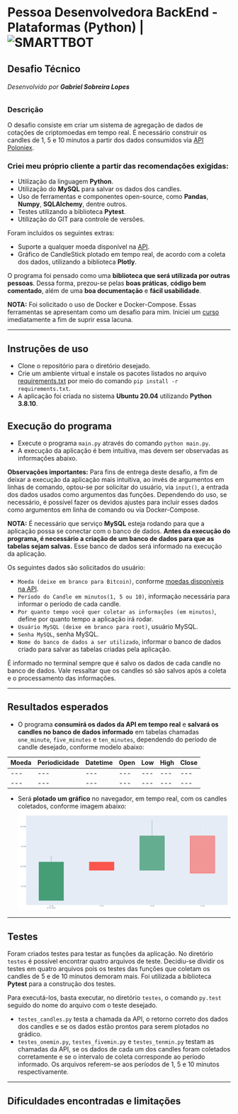 # **Pessoa Desenvolvedora BackEnd - Plataformas (Python)** | ![SMARTTBOT](https://smarttbot.com/wp-content/uploads/2018/02/sb-1.png)
## Desafio Técnico
###### Desenvolvido por **Gabriel Sobreira Lopes**

### Descrição

O desafio consiste em criar um sistema de agregação de dados de cotações de criptomoedas em tempo real. É necessário construir os candles de 1, 5 e 10 minutos a partir dos dados consumidos via [API Poloniex](https://docs.poloniex.com/#returnticker).

### **Criei meu próprio cliente** a partir das recomendações exigidas:

* Utilização da linguagem **Python**.
* Utilização do **MySQL** para salvar os dados dos candles.
* Uso de ferramentas e componentes open-source, como **Pandas**, **Numpy**, **SQLAlchemy**, dentre outros.
* Testes utilizando a biblioteca **Pytest**.
* Utilização do GIT para controle de versões.

Foram incluídos os seguintes extras:

* Suporte a qualquer moeda disponível na [API](https://docs.poloniex.com/#currency-pair-ids).
* Gráfico de CandleStick plotado em tempo real, de acordo com a coleta dos dados, utilizando a biblioteca **Plotly**.

O programa foi pensado como uma **biblioteca que será utilizada por outras pessoas**. Dessa forma, prezou-se pelas **boas práticas**, **código bem comentado**, além de uma **boa documentação** e **fácil usabilidade**.

**NOTA:** Foi solicitado o uso de Docker e Docker-Compose. Essas ferramentas se apresentam como um desafio para mim. Iniciei um [curso](https://www.udemy.com/course/docker-essentials-for-python-developers/) imediatamente a fim de suprir essa lacuna.

***

## Instruções de uso

* Clone o repositório para o diretório desejado.
* Crie um ambiente virtual e instale os pacotes listados no arquivo [requirements.txt](https://github.com/Gabrielsldev/desafio-smarttbot/blob/main/requirements.txt) por meio do comando `pip install -r requirements.txt`.
* A aplicação foi criada no sistema **Ubuntu 20.04** utilizando **Python 3.8.10**.

## Execução do programa

* Execute o programa `main.py` através do comando `python main.py`.
* A execução da aplicação é bem intuitiva, mas devem ser observadas as informações abaixo.

**Observações importantes:**
Para fins de entrega deste desafio, a fim de deixar a execução da aplicação mais intuitiva, ao invés de argumentos em linhas de comando, optou-se por solicitar do usuário, via `input()`, a entrada dos dados usados como argumentos das funções.
Dependendo do uso, se necessário, é possível fazer os devidos ajustes para incluir esses dados como argumentos em linha de comando ou via Docker-Compose.

**NOTA:** É necessário que serviço **MySQL** esteja rodando para que a aplicação possa se conectar com o banco de dados. **Antes da execução do programa, é necessário a criação de um banco de dados para que as tabelas sejam salvas.** Esse banco de dados será informado na execução da aplicação.

Os seguintes dados são solicitados do usuário:
* `Moeda (deixe em branco para Bitcoin)`, conforme [moedas disponíveis na API](https://docs.poloniex.com/#currency-pair-ids).
* `Período do Candle em minutos(1, 5 ou 10)`, informação necessária para informar o período de cada candle.
* `Por quanto tempo você quer coletar as informações (em minutos)`, define por quanto tempo a aplicação irá rodar.
* `Usuário MySQL (deixe em branco para root)`, usuário MySQL. 
* `Senha MySQL`, senha MySQL.
* `Nome do banco de dados a ser utilizado`, informar o banco de dados criado para salvar as tabelas criadas pela aplicação.

É informado no terminal sempre que é salvo os dados de cada candle no banco de dados. Vale ressaltar que os candles só são salvos após a coleta e o processamento das informações.

***

## Resultados esperados

* O programa **consumirá os dados da API em tempo real** e **salvará os candles no banco de dados informado** em tabelas chamadas `one_minute`, `five_minutes` e `ten_minutes`, dependendo do período de candle desejado, conforme modelo abaixo:

| Moeda  |  Periodicidade  |  Datetime  |  Open  |  Low  |  High  |  Close  |
| ------ | --------------- | ---------- | ------ | ----- | ------ | ------- |
|  ---   |      ---        |     ---    |   ---  |  ---  |  ---   |   ---   |
|  ---   |      ---        |     ---    |   ---  |  ---  |  ---   |   ---   |

* Será **plotado um gráfico** no navegador, em tempo real, com os candles coletados, conforme imagem abaixo:
![ChartOneMin](https://github.com/Gabrielsldev/desafio-smarttbot/blob/main/static/Screenshot%20from%202021-07-19%2017-42-45.png)


***

## Testes

Foram criados testes para testar as funções da aplicação. No diretório `testes` é possível encontrar quatro arquivos de teste. Decidiu-se dividir os testes em quatro arquivos pois os testes das funções que coletam os candles de 5 e de 10 minutos demoram mais. Foi utilizada a biblioteca **Pytest** para a construção dos testes.

Para executá-los, basta executar, no diretório `testes`, o comando `py.test` seguido do nome do arquivo com o teste desejado.

* `testes_candles.py` testa a chamada da API, o retorno correto dos dados dos candles e se os dados estão prontos para serem plotados no grádico.
* `testes_onemin.py`, `testes_fivemin.py` e `testes_tenmin.py` testam as chamadas da API, se os dados de cada um dos candles foram coletados corretamente e se o intervalo de coleta corresponde ao período informado. Os arquivos referem-se aos períodos de 1, 5 e 10 minutos respectivamente.


***

## Dificuldades encontradas e limitações